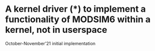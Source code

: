# A kernel driver (*) to implement a functionality of MODSIM6 within a kernel, not in userspace

October-November'21 initial implementation
